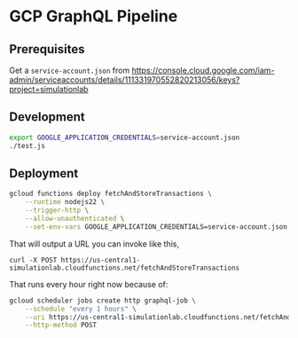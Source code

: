 # GCP GraphQL Pipeline

## Prerequisites

Get a `service-account.json` from https://console.cloud.google.com/iam-admin/serviceaccounts/details/111331970552820213056/keys?project=simulationlab

## Development

```sh
export GOOGLE_APPLICATION_CREDENTIALS=service-account.json
./test.js
```

## Deployment

```sh
gcloud functions deploy fetchAndStoreTransactions \
    --runtime nodejs22 \
    --trigger-http \
    --allow-unauthenticated \
    --set-env-vars GOOGLE_APPLICATION_CREDENTIALS=service-account.json
```

That will output a URL you can invoke like this,

```
curl -X POST https://us-central1-simulationlab.cloudfunctions.net/fetchAndStoreTransactions
```

That runs every hour right now because of:

```sh
gcloud scheduler jobs create http graphql-job \
    --schedule "every 1 hours" \
    --uri https://us-central1-simulationlab.cloudfunctions.net/fetchAndStoreTransactions \
    --http-method POST
```
